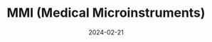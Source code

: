 ---  
layout: startup_page  
title: "MMI (Medical Microinstruments)"  
id: "mmimicro.com"  
permalink: "/mmimedicalmicroinstrumentsmmimicro.com02212024/"  
website: "https://www.mmimicro.com/"  
funding_round: "Series C"  
funding_amount: "$110M"  
investors: "Fidelity Management & Research Company, Andera Partners, BioStar, Deerfield Management, Fountain Healthcare Partners, Panakès Partners, RA Capital, Sambatech, Wellington Partners"  
about: "MMI develops robotic technology for soft tissue open surgery, aiming to increase treatment options and improve clinical outcomes for patients with complex conditions. Their Symani Surgical System uses miniature wristed microinstruments to replicate natural hand movements, enabling more complex procedures. This expands access to care by increasing the number of surgeons capable of performing these delicate operations."  
markets: "MedTech, Robotics, Microsurgery"  
hq: "Jacksonville, Florida, United States"  
founded_year: "2015"  
linkedin: "https://www.linkedin.com/company/mmimicro"  
twitter: ""  
instagram: ""  
facebook: ""  
crunchbase: "https://www.crunchbase.com/organization/mmi"  
pitchbook: ""  

date_display: "21-Feb-2024"  
date: "2024-02-21"

# SEO Optimization  
meta_title: "MMI (Medical Microinstruments) - Series C Funding ($110M)"  
meta_description: "MMI (Medical Microinstruments), MMI develops robotic technology for soft tissue open surgery, aiming to increase treatment options and improve clinical outcomes for patients with com..."  
meta_keywords: "MMI (Medical Microinstruments), MedTech, Robotics, Microsurgery, Series C funding"  
canonical_url: "https://startup.projectstartups.com/mmimedicalmicroinstrumentsmmimicro.com02212024/"  
---